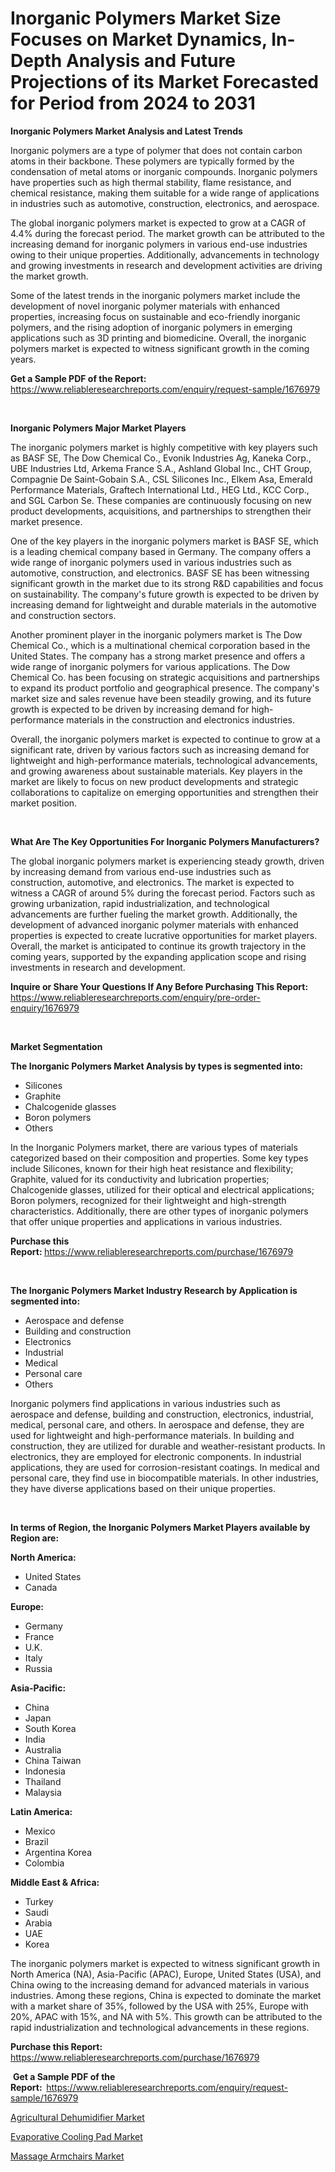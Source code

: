 <p><h1>Inorganic Polymers Market Size Focuses on Market Dynamics, In-Depth Analysis and Future Projections of its Market Forecasted for Period from 2024 to 2031</h1></p><p><strong>Inorganic Polymers Market Analysis and Latest Trends</strong></p>
<p><p>Inorganic polymers are a type of polymer that does not contain carbon atoms in their backbone. These polymers are typically formed by the condensation of metal atoms or inorganic compounds. Inorganic polymers have properties such as high thermal stability, flame resistance, and chemical resistance, making them suitable for a wide range of applications in industries such as automotive, construction, electronics, and aerospace.</p><p>The global inorganic polymers market is expected to grow at a CAGR of 4.4% during the forecast period. The market growth can be attributed to the increasing demand for inorganic polymers in various end-use industries owing to their unique properties. Additionally, advancements in technology and growing investments in research and development activities are driving the market growth. </p><p>Some of the latest trends in the inorganic polymers market include the development of novel inorganic polymer materials with enhanced properties, increasing focus on sustainable and eco-friendly inorganic polymers, and the rising adoption of inorganic polymers in emerging applications such as 3D printing and biomedicine. Overall, the inorganic polymers market is expected to witness significant growth in the coming years.</p></p>
<p><strong>Get a Sample PDF of the Report:&nbsp;</strong> <a href="https://www.reliableresearchreports.com/enquiry/request-sample/1676979">https://www.reliableresearchreports.com/enquiry/request-sample/1676979</a></p>
<p>&nbsp;</p>
<p><strong>Inorganic Polymers Major Market Players</strong></p>
<p><p>The inorganic polymers market is highly competitive with key players such as BASF SE, The Dow Chemical Co., Evonik Industries Ag, Kaneka Corp., UBE Industries Ltd, Arkema France S.A., Ashland Global Inc., CHT Group, Compagnie De Saint-Gobain S.A., CSL Silicones Inc., Elkem Asa, Emerald Performance Materials, Graftech International Ltd., HEG Ltd., KCC Corp., and SGL Carbon Se. These companies are continuously focusing on new product developments, acquisitions, and partnerships to strengthen their market presence.</p><p>One of the key players in the inorganic polymers market is BASF SE, which is a leading chemical company based in Germany. The company offers a wide range of inorganic polymers used in various industries such as automotive, construction, and electronics. BASF SE has been witnessing significant growth in the market due to its strong R&D capabilities and focus on sustainability. The company's future growth is expected to be driven by increasing demand for lightweight and durable materials in the automotive and construction sectors.</p><p>Another prominent player in the inorganic polymers market is The Dow Chemical Co., which is a multinational chemical corporation based in the United States. The company has a strong market presence and offers a wide range of inorganic polymers for various applications. The Dow Chemical Co. has been focusing on strategic acquisitions and partnerships to expand its product portfolio and geographical presence. The company's market size and sales revenue have been steadily growing, and its future growth is expected to be driven by increasing demand for high-performance materials in the construction and electronics industries.</p><p>Overall, the inorganic polymers market is expected to continue to grow at a significant rate, driven by various factors such as increasing demand for lightweight and high-performance materials, technological advancements, and growing awareness about sustainable materials. Key players in the market are likely to focus on new product developments and strategic collaborations to capitalize on emerging opportunities and strengthen their market position.</p></p>
<p>&nbsp;</p>
<p><strong>What Are The Key Opportunities For Inorganic Polymers Manufacturers?</strong></p>
<p><p>The global inorganic polymers market is experiencing steady growth, driven by increasing demand from various end-use industries such as construction, automotive, and electronics. The market is expected to witness a CAGR of around 5% during the forecast period. Factors such as growing urbanization, rapid industrialization, and technological advancements are further fueling the market growth. Additionally, the development of advanced inorganic polymer materials with enhanced properties is expected to create lucrative opportunities for market players. Overall, the market is anticipated to continue its growth trajectory in the coming years, supported by the expanding application scope and rising investments in research and development.</p></p>
<p><strong>Inquire or Share Your Questions If Any Before Purchasing This Report:</strong> <a href="https://www.reliableresearchreports.com/enquiry/pre-order-enquiry/1676979">https://www.reliableresearchreports.com/enquiry/pre-order-enquiry/1676979</a></p>
<p>&nbsp;</p>
<p><strong>Market Segmentation</strong></p>
<p><strong>The Inorganic Polymers Market Analysis by types is segmented into:</strong></p>
<p><ul><li>Silicones</li><li>Graphite</li><li>Chalcogenide glasses</li><li>Boron polymers</li><li>Others</li></ul></p>
<p><p>In the Inorganic Polymers market, there are various types of materials categorized based on their composition and properties. Some key types include Silicones, known for their high heat resistance and flexibility; Graphite, valued for its conductivity and lubrication properties; Chalcogenide glasses, utilized for their optical and electrical applications; Boron polymers, recognized for their lightweight and high-strength characteristics. Additionally, there are other types of inorganic polymers that offer unique properties and applications in various industries.</p></p>
<p><strong>Purchase this Report:&nbsp;</strong><a href="https://www.reliableresearchreports.com/purchase/1676979">https://www.reliableresearchreports.com/purchase/1676979</a></p>
<p>&nbsp;</p>
<p><strong>The Inorganic Polymers Market Industry Research by Application is segmented into:</strong></p>
<p><ul><li>Aerospace and defense</li><li>Building and construction</li><li>Electronics</li><li>Industrial</li><li>Medical</li><li>Personal care</li><li>Others</li></ul></p>
<p><p>Inorganic polymers find applications in various industries such as aerospace and defense, building and construction, electronics, industrial, medical, personal care, and others. In aerospace and defense, they are used for lightweight and high-performance materials. In building and construction, they are utilized for durable and weather-resistant products. In electronics, they are employed for electronic components. In industrial applications, they are used for corrosion-resistant coatings. In medical and personal care, they find use in biocompatible materials. In other industries, they have diverse applications based on their unique properties.</p></p>
<p>&nbsp;</p>
<p><strong>In terms of Region, the Inorganic Polymers Market Players available by Region are:</strong></p>
<p>
    <p> <strong> North America: </strong>
        <ul>
            <li>United States</li>
            <li>Canada</li>
        </ul>
        </p> 
    <p> <strong> Europe: </strong>
        <ul>
            <li>Germany</li>
            <li>France</li>
            <li>U.K.</li>
            <li>Italy</li>
            <li>Russia</li>
        </ul>
        </p> 
    <p> <strong> Asia-Pacific: </strong>
        <ul>
            <li>China</li>
            <li>Japan</li>
            <li>South Korea</li>
            <li>India</li>
            <li>Australia</li>
            <li>China Taiwan</li>
            <li>Indonesia</li>
            <li>Thailand</li>
            <li>Malaysia</li>
        </ul>
        </p> 
    <p> <strong> Latin America: </strong>
        <ul>
            <li>Mexico</li>
            <li>Brazil</li>
            <li>Argentina Korea</li>
            <li>Colombia</li>
        </ul>
        </p> 
    <p> <strong> Middle East & Africa: </strong>
        <ul>
            <li>Turkey</li>
            <li>Saudi</li>
            <li>Arabia</li>
            <li>UAE</li>
            <li>Korea</li>
        </ul>
    </p>
    </p>
<p><p>The inorganic polymers market is expected to witness significant growth in North America (NA), Asia-Pacific (APAC), Europe, United States (USA), and China owing to the increasing demand for advanced materials in various industries. Among these regions, China is expected to dominate the market with a market share of 35%, followed by the USA with 25%, Europe with 20%, APAC with 15%, and NA with 5%. This growth can be attributed to the rapid industrialization and technological advancements in these regions.</p></p>
<p><strong>Purchase this Report: </strong><a href="https://www.reliableresearchreports.com/purchase/1676979">https://www.reliableresearchreports.com/purchase/1676979</a></p>
<p>&nbsp;<strong>Get a Sample PDF of the Report:&nbsp;&nbsp;</strong><a href="https://www.reliableresearchreports.com/enquiry/request-sample/1676979">https://www.reliableresearchreports.com/enquiry/request-sample/1676979</a></p>
<p><strong></strong></p>
<p><p><a href="https://github.com/seekum/Market-Research-Report-List-1/blob/main/agricultural-dehumidifier-market.md">Agricultural Dehumidifier Market</a></p><p><a href="https://github.com/timeliteaut/Market-Research-Report-List-1/blob/main/evaporative-cooling-pad-market.md">Evaporative Cooling Pad Market</a></p><p><a href="https://github.com/bobicer/Market-Research-Report-List-2/blob/main/massage-armchairs-market.md">Massage Armchairs Market</a></p></p>